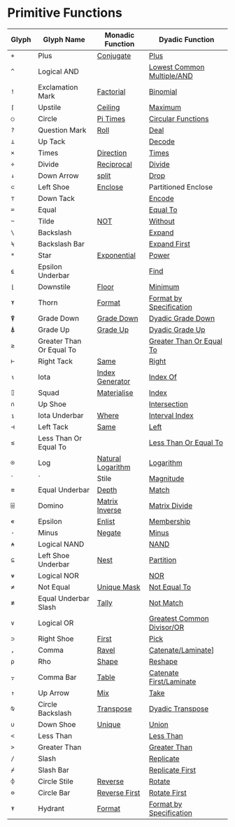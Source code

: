 <h1 class="heading"><span class="name">Primitive Functions</span></h1>

|Glyph|Glyph Name|Monadic Function|Dyadic Function|
|---|---|---|---|
|`+`|Plus|[Conjugate](conjugate.md)|[Plus](plus.md)|
|`^`|Logical AND|&nbsp;|[Lowest Common Multiple/AND](and-lowest-common-multiple.md)|
|`!`|Exclamation Mark|[Factorial](factorial.md)|[Binomial](binomial.md)|
|`⌈`|Upstile|[Ceiling](ceiling.md)|[Maximum](maximum.md)|
|`○`|Circle|[Pi Times](pi-times.md)|[Circular Functions](circular.md)|
|`?`|Question Mark|[Roll](roll.md)|[Deal](deal.md)|
|`⊥`|Up Tack|&nbsp;|[Decode](decode.md)|
|`×`|Times|[Direction](direction.md)|[Times](times.md)|
|`÷`|Divide|[Reciprocal](reciprocal.md)|[Divide](divide.md)|
|`↓`|Down Arrow|[split](split.md)|[Drop](drop.md)|
|`⊂`|Left Shoe|[Enclose](enclose.md)|Partitioned Enclose|
|`⊤`|Down Tack|&nbsp;|[Encode](encode.md)|
|`=`|Equal|&nbsp;|[Equal To](equal.md)|
|`~`|Tilde|[NOT](not.md)|[Without](without.md)|
|`\`|Backslash|&nbsp;|[Expand](expand.md)|
|`⍀`|Backslash Bar|&nbsp;|[Expand First](expand-first.md)|
|`*`|Star|[Exponential](exponential.md)|[Power](power.md)|
|`⍷`|Epsilon Underbar|&nbsp;|[Find](find.md)|
|`⌊`|Downstile|[Floor](floor.md)|[Minimum](minimum.md)|
|`⍕`|Thorn|[Format](format-monadic.md)|[Format by Specification](format-dyadic.md)|
|`⍒`|Grade Down|[Grade Down](grade-down-monadic.md)|[Dyadic Grade Down](grade-down-dyadic.md)|
|`⍋`|Grade Up|[Grade Up](grade-up-monadic.md)|[Dyadic Grade Up](grade-up-dyadic.md)|
|`≥`|Greater Than Or Equal To|&nbsp;|[Greater Than Or Equal To](greater-or-equal.md)|
|`⊢`|Right Tack|[Same](identity.md)|[Right](right.md)|
|`⍳`|Iota|[Index Generator](index-generator.md)|[Index Of](index-of.md)|
|`⌷`|Squad|[Materialise](materialise.md)|[Index](squad.md)|
|`∩`|Up Shoe|&nbsp;|[Intersection](intersection.md)|
|`⍸`|Iota Underbar|[Where](where.md)|[Interval Index](interval-index.md)|
|`⊣`|Left Tack|[Same](same.md)|[Left](left.md)|
|`≤`|Less Than Or Equal To|&nbsp;|[Less Than Or Equal To](less-or-equal.md)|
|`⍟`|Log|[Natural Logarithm](natural-logarithm.md)|[Logarithm](logarithm.md)|
|`|`|Stile|[Magnitude](magnitude.md)|[Residue](residue.md)|
|`≡`|Equal Underbar|[Depth](depth.md)|[Match](match.md)|
|`⌹`|Domino|[Matrix Inverse](matrix-inverse.md)|[Matrix Divide](matrix-divide.md)|
|`∊`|Epsilon|[Enlist](enlist.md)|[Membership](membership.md)|
|`-`|Minus|[Negate](negative.md)|[Minus](subtract.md)|
|`⍲`|Logical NAND|&nbsp;|[NAND](nand.md)|
|`⊆`|Left Shoe Underbar|[Nest](nest.md)|[Partition](partition)|
|`⍱`|Logical NOR|&nbsp;|[NOR](nor.md)|
|`≠`|Not Equal|[Unique Mask](unique-mask.md)|[Not Equal To](not-equal.md)|
|`≢`|Equal Underbar Slash|[Tally](tally.md)|[Not Match](not-match.md)|
|`∨`|Logical OR|&nbsp;|[Greatest Common Divisor/OR](or-greatest-common-divisor.md)|
|`⊃`|Right Shoe|[First](first.md)|[Pick](pick.md)|
|`,`|Comma|[Ravel](ravel.md)|[Catenate/Laminate](catenate-laminate.md)]
|`⍴`|Rho|[Shape](shape.md)|[Reshape](reshape.md)|
|`⍪`|Comma Bar|[Table](table.md)|[Catenate First/Laminate](catenate-first.md)|
|`↑`|Up Arrow|[Mix](mix.md)|[Take](take.md)|
|`⍉`|Circle Backslash|[Transpose](transpose-monadic.md)|[Dyadic Transpose](transpose-dyadic.md)|
|`∪`|Down Shoe|[Unique](unique.md)|[Union](union.md)|
|`<`|Less Than|&nbsp;|[Less Than](less.md)
|`>`|Greater Than|&nbsp;|[Greater Than](greater.md)
|`/`|Slash|&nbsp;|[Replicate](replicate.md)
|`⌿`|Slash Bar|&nbsp;|[Replicate First](replicate-first.md)
|`⌽`|Circle Stile|[Reverse](reverse.md)|[Rotate](rotate.md)
|`⊖`|Circle Bar|[Reverse First](reverse-first.md)|[Rotate First](rotate-first.md)
|`⍕`|Hydrant|[Format](format-monadic.md)|[Format by Specification](format-dyadic.md)